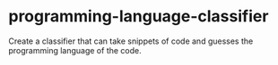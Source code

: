 # programming-language-classifier
Create a classifier that can take snippets of code and guesses the programming language of the code.
